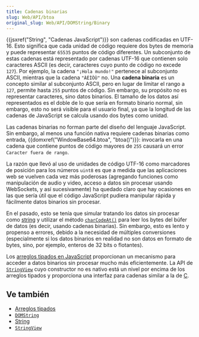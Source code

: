 ```yaml
---
title: Cadenas binarias
slug: Web/API/btoa
original_slug: Web/API/DOMString/Binary
---
```


{{jsxref("String", "Cadenas JavaScript")}} son cadenas codificadas en UTF-16. Esto significa que cada unidad de código requiere dos bytes de memoria y puede representar `65535` puntos de código diferentes. Un subconjunto de estas cadenas está representado por cadenas UTF-16 que contienen solo caracteres ASCII (es decir, caracteres cuyo punto de código no excede `127`). Por ejemplo, la cadena `"¡Hola mundo!"` pertenece al subconjunto ASCII, mientras que la cadena `"ÀÈÌÒÙ"` no. Una **cadena binaria** es un concepto similar al subconjunto ASCII, pero en lugar de limitar el rango a `127`, permite hasta `255` puntos de código. Sin embargo, su propósito no es representar caracteres, sino datos binarios. El tamaño de los datos así representados es el doble de lo que sería en formato binario normal, sin embargo, esto no será visible para el usuario final, ya que la longitud de las cadenas de JavaScript se calcula usando dos bytes como unidad.

Las cadenas binarias no forman parte del diseño del lenguaje JavaScript. Sin embargo, al menos una función nativa requiere cadenas binarias como entrada, {{domxref("WindowBase64.btoa", "btoa()")}}: invocarla en una cadena que contiene puntos de código mayores de `255` causará un error `Caracter fuera de rango`.

La razón que llevó al uso de unidades de código UTF-16 como marcadores de posición para los números `uint8` es que a medida que las aplicaciones web se vuelven cada vez más poderosas (agregando funciones como manipulación de audio y video, acceso a datos sin procesar usando WebSockets, y así sucesivamente) ha quedado claro que hay ocasiones en las que sería útil que el código JavaScript pudiera manipular rápida y fácilmente datos binarios sin procesar.

En el pasado, esto se tenía que simular tratando los datos sin procesar como [string](/es/docs/JavaScript/Reference/Global_Objects/String) y utilizar el método [`charCodeAt()`](/es/docs/JavaScript/Reference/Global_Objects/String/charCodeAt) para leer los bytes del búfer de datos (es decir, usando cadenas binarias). Sin embargo, esto es lento y propenso a errores, debido a la necesidad de múltiples conversiones (especialmente si los datos binarios en realidad no son datos en formato de bytes, sino, por ejemplo, enteros de 32 bits o flotantes).

Los [arreglos tipados en JavaScript](/es/docs/Web/JavaScript/Typed_arrays) proporcionan un mecanismo para acceder a datos binarios sin procesar mucho más eficientemente. La API de [`StringView`](/es/docs/Web/JavaScript/Typed_arrays/StringView) cuyo constructor no es nativo está un nivel por encima de los arreglos tipados y proporciona una interfaz para cadenas similar a la de [C](<http://en.wikipedia.org/wiki/C_(lenguaje_de_programación)>).

## Ve también

- [Arreglos tipados](/es/docs/Web/JavaScript/Typed_arrays)
- [`DOMString`](/es/docs/Web/API/DOMString)
- [String](/es/docs/Web/JavaScript/Reference/Global_Objects/String)
- [`StringView`](/es/docs/Web/JavaScript/Typed_arrays/StringView)
